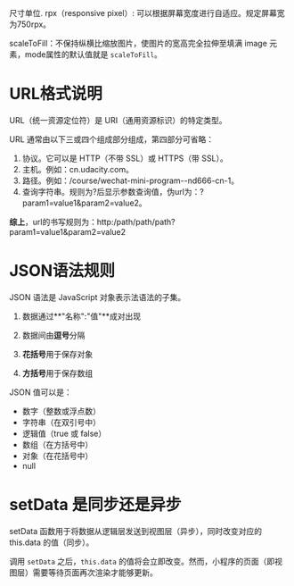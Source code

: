 尺寸单位. rpx（responsive pixel）: 可以根据屏幕宽度进行自适应。规定屏幕宽为750rpx。

scaleToFill：不保持纵横比缩放图片，使图片的宽高完全拉伸至填满 image 元素，mode属性的默认值就是 `scaleToFill`。

# URL格式说明

URL（统一资源定位符）是 URI（通用资源标识）的特定类型。

URL 通常由以下三或四个组成部分组成，第四部分可省略：

1. 协议。它可以是 HTTP（不带 SSL）或 HTTPS（带 SSL）。
2. 主机。例如：cn.udacity.com。
3. 路径。例如：/course/wechat-mini-program--nd666-cn-1。
4. 查询字符串。规则为?后显示参数查询值，伪url为：?param1=value1&param2=value2。

**综上**，url的书写规则为：http:/path/path/path?param1=value1&param2=value2

# JSON语法规则

JSON 语法是 JavaScript 对象表示法语法的子集。

1. 数据通过**"名称":"值"**成对出现

2. 数据间由**逗号**分隔
3. **花括号**用于保存对象
4. **方括号**用于保存数组

JSON 值可以是：

- 数字（整数或浮点数）
- 字符串（在双引号中）
- 逻辑值（true 或 false）
- 数组（在方括号中）
- 对象（在花括号中）
- null

# setData 是同步还是异步

setData 函数用于将数据从逻辑层发送到视图层（异步），同时改变对应的 this.data 的值（同步）。

调用 `setData` 之后，`this.data` 的值将会立即改变。然而，小程序的页面（即视图层）需要等待页面再次渲染才能够更新。